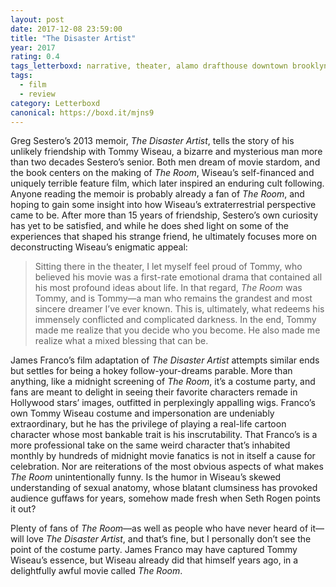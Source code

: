 ```yaml
---
layout: post 
date: 2017-12-08 23:59:00
title: "The Disaster Artist"
year: 2017
rating: 0.4
tags_letterboxd: narrative, theater, alamo drafthouse downtown brooklyn, nyc
tags:
  - film
  - review
category: Letterboxd
canonical: https://boxd.it/mjns9
---
```


Greg Sestero’s 2013 memoir, <cite>The Disaster Artist</cite>, tells the story of his unlikely friendship with Tommy Wiseau, a bizarre and mysterious man more than two decades Sestero’s senior. Both men dream of movie stardom, and the book centers on the making of <cite>The Room</cite>, Wiseau’s self-financed and uniquely terrible feature film, which later inspired an enduring cult following. Anyone reading the memoir is probably already a fan of <cite>The Room</cite>, and hoping to gain some insight into how Wiseau’s extraterrestrial perspective came to be. After more than 15 years of friendship, Sestero’s own curiosity has yet to be satisfied, and while he does shed light on some of the experiences that shaped his strange friend, he ultimately focuses more on deconstructing Wiseau’s enigmatic appeal:

> Sitting there in the theater, I let myself feel proud of Tommy, who believed his movie was a first-rate emotional drama that contained all his most profound ideas about life. In that regard, <cite>The Room</cite> was Tommy, and is Tommy—a man who remains the grandest and most sincere dreamer I’ve ever known. This is, ultimately, what redeems his immensely conflicted and complicated darkness. In the end, Tommy made me realize that you decide who you become. He also made me realize what a mixed blessing that can be.

James Franco’s film adaptation of <cite>The Disaster Artist</cite> attempts similar ends but settles for being a hokey follow-your-dreams parable. More than anything, like a midnight screening of <cite>The Room</cite>, it’s a costume party, and fans are meant to delight in seeing their favorite characters remade in Hollywood stars’ images, outfitted in perplexingly appalling wigs. Franco’s own Tommy Wiseau costume and impersonation are undeniably extraordinary, but he has the privilege of playing a real-life cartoon character whose most bankable trait is his inscrutability. That Franco’s is a more professional take on the same weird character that’s inhabited monthly by hundreds of midnight movie fanatics is not in itself a cause for celebration. Nor are reiterations of the most obvious aspects of what makes <cite>The Room</cite> unintentionally funny. Is the humor in Wiseau’s skewed understanding of sexual anatomy, whose blatant clumsiness has provoked audience guffaws for years, somehow made fresh when Seth Rogen points it out?

Plenty of fans of <cite>The Room</cite>—as well as people who have never heard of it—will love <cite>The Disaster Artist</cite>, and that’s fine, but I personally don’t see the point of the costume party. James Franco may have captured Tommy Wiseau’s essence, but Wiseau already did that himself years ago, in a delightfully awful movie called <cite>The Room</cite>.